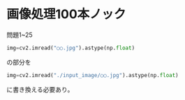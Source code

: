# 画像処理100本ノック
問題1~25
```python
img=cv2.imread("○○.jpg").astype(np.float)
```
の部分を
```python
img=cv2.imread("./input_image/○○.jpg").astype(np.float)
```
に書き換える必要あり。
